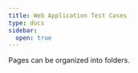 ```yaml
---
title: Web Application Test Cases
type: docs
sidebar:
  open: true
---
```


Pages can be organized into folders.
